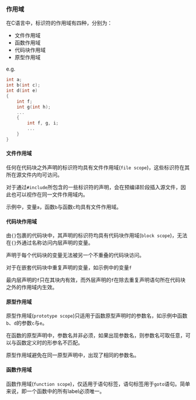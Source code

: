 ### 作用域
在C语言中，标识符的作用域有四种，分别为：
- 文件作用域
- 函数作用域
- 代码块作用域
- 原型作用域

e.g.
```c
int a;
int b(int c);
int d(int e)
{
    int f;
    int g(int h);
    ...
    {
        int f, g, i;
        ...
    }
}
```
#### 文件作用域
任何在代码块之外声明的标识符均具有文件作用域(`file scope`)，这些标识符在其所在源文件内均可访问。

对于通过`#include`所包含的一些标识符的声明，会在预编译阶段插入源文件，因此也可以视作在同一文件作用域内。

示例中，变量`a`，函数`b`与函数`c`均具有文件作用域。
#### 代码块作用域
由`{}`包裹的代码块中，其声明的标识符均具有代码块作用域(`block scope`)，无法在`{}`外通过名称访问内层声明的变量。

声明于每个代码块的变量无法被另一个不重叠的代码块访问。

对于在嵌套代码块中重复声明的变量，如示例中的变量`f`

最内层声明的`f`只在其块内有效，而外层声明的`f`在除去重复声明语句所在代码块之外的作用域内生效。

#### 原型作用域
原型作用域(`prototype scope`)只适用于函数原型声明时的参数名，如示例中函数`b`、`d`的参数`c`与`e`。

在函数的原型声明中，参数名并非必须，如果出现参数名，则参数名可取任意，可以与函数定义时的形参名不匹配。

原型作用域避免在同一原型声明中，出现了相同的参数名。

#### 函数作用域

函数作用域(`function scope`)，仅适用于语句标签，语句标签用于`goto`语句。简单来说，即一个函数中的所有label必须唯一。